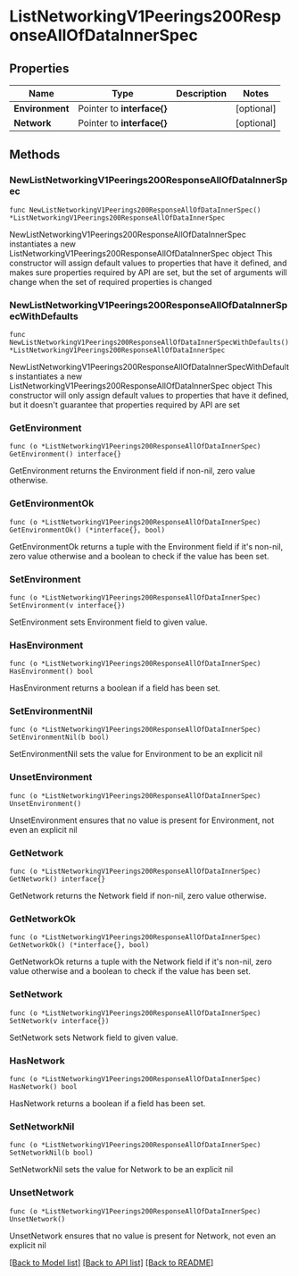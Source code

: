 # ListNetworkingV1Peerings200ResponseAllOfDataInnerSpec

## Properties

Name | Type | Description | Notes
------------ | ------------- | ------------- | -------------
**Environment** | Pointer to **interface{}** |  | [optional] 
**Network** | Pointer to **interface{}** |  | [optional] 

## Methods

### NewListNetworkingV1Peerings200ResponseAllOfDataInnerSpec

`func NewListNetworkingV1Peerings200ResponseAllOfDataInnerSpec() *ListNetworkingV1Peerings200ResponseAllOfDataInnerSpec`

NewListNetworkingV1Peerings200ResponseAllOfDataInnerSpec instantiates a new ListNetworkingV1Peerings200ResponseAllOfDataInnerSpec object
This constructor will assign default values to properties that have it defined,
and makes sure properties required by API are set, but the set of arguments
will change when the set of required properties is changed

### NewListNetworkingV1Peerings200ResponseAllOfDataInnerSpecWithDefaults

`func NewListNetworkingV1Peerings200ResponseAllOfDataInnerSpecWithDefaults() *ListNetworkingV1Peerings200ResponseAllOfDataInnerSpec`

NewListNetworkingV1Peerings200ResponseAllOfDataInnerSpecWithDefaults instantiates a new ListNetworkingV1Peerings200ResponseAllOfDataInnerSpec object
This constructor will only assign default values to properties that have it defined,
but it doesn't guarantee that properties required by API are set

### GetEnvironment

`func (o *ListNetworkingV1Peerings200ResponseAllOfDataInnerSpec) GetEnvironment() interface{}`

GetEnvironment returns the Environment field if non-nil, zero value otherwise.

### GetEnvironmentOk

`func (o *ListNetworkingV1Peerings200ResponseAllOfDataInnerSpec) GetEnvironmentOk() (*interface{}, bool)`

GetEnvironmentOk returns a tuple with the Environment field if it's non-nil, zero value otherwise
and a boolean to check if the value has been set.

### SetEnvironment

`func (o *ListNetworkingV1Peerings200ResponseAllOfDataInnerSpec) SetEnvironment(v interface{})`

SetEnvironment sets Environment field to given value.

### HasEnvironment

`func (o *ListNetworkingV1Peerings200ResponseAllOfDataInnerSpec) HasEnvironment() bool`

HasEnvironment returns a boolean if a field has been set.

### SetEnvironmentNil

`func (o *ListNetworkingV1Peerings200ResponseAllOfDataInnerSpec) SetEnvironmentNil(b bool)`

 SetEnvironmentNil sets the value for Environment to be an explicit nil

### UnsetEnvironment
`func (o *ListNetworkingV1Peerings200ResponseAllOfDataInnerSpec) UnsetEnvironment()`

UnsetEnvironment ensures that no value is present for Environment, not even an explicit nil
### GetNetwork

`func (o *ListNetworkingV1Peerings200ResponseAllOfDataInnerSpec) GetNetwork() interface{}`

GetNetwork returns the Network field if non-nil, zero value otherwise.

### GetNetworkOk

`func (o *ListNetworkingV1Peerings200ResponseAllOfDataInnerSpec) GetNetworkOk() (*interface{}, bool)`

GetNetworkOk returns a tuple with the Network field if it's non-nil, zero value otherwise
and a boolean to check if the value has been set.

### SetNetwork

`func (o *ListNetworkingV1Peerings200ResponseAllOfDataInnerSpec) SetNetwork(v interface{})`

SetNetwork sets Network field to given value.

### HasNetwork

`func (o *ListNetworkingV1Peerings200ResponseAllOfDataInnerSpec) HasNetwork() bool`

HasNetwork returns a boolean if a field has been set.

### SetNetworkNil

`func (o *ListNetworkingV1Peerings200ResponseAllOfDataInnerSpec) SetNetworkNil(b bool)`

 SetNetworkNil sets the value for Network to be an explicit nil

### UnsetNetwork
`func (o *ListNetworkingV1Peerings200ResponseAllOfDataInnerSpec) UnsetNetwork()`

UnsetNetwork ensures that no value is present for Network, not even an explicit nil

[[Back to Model list]](../README.md#documentation-for-models) [[Back to API list]](../README.md#documentation-for-api-endpoints) [[Back to README]](../README.md)


